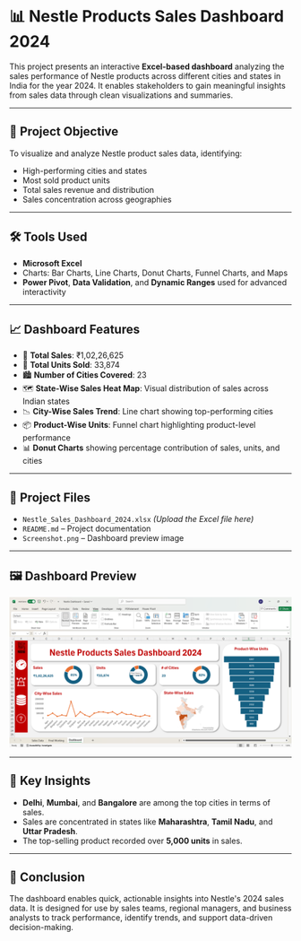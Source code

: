# 📊 Nestle Products Sales Dashboard 2024

This project presents an interactive **Excel-based dashboard** analyzing the sales performance of Nestle products across different cities and states in India for the year 2024. It enables stakeholders to gain meaningful insights from sales data through clean visualizations and summaries.

---

## 🧾 Project Objective

To visualize and analyze Nestle product sales data, identifying:
- High-performing cities and states
- Most sold product units
- Total sales revenue and distribution
- Sales concentration across geographies

---

## 🛠️ Tools Used

- **Microsoft Excel**  
- Charts: Bar Charts, Line Charts, Donut Charts, Funnel Charts, and Maps  
- **Power Pivot**, **Data Validation**, and **Dynamic Ranges** used for advanced interactivity

---

## 📈 Dashboard Features

- 🔴 **Total Sales**: ₹1,02,26,625  
- 🔵 **Total Units Sold**: 33,874  
- 🏙️ **Number of Cities Covered**: 23  
- 🗺️ **State-Wise Sales Heat Map**: Visual distribution of sales across Indian states  
- 📉 **City-Wise Sales Trend**: Line chart showing top-performing cities  
- 📦 **Product-Wise Units**: Funnel chart highlighting product-level performance  
- 📊 **Donut Charts** showing percentage contribution of sales, units, and cities

---

## 📂 Project Files

- `Nestle_Sales_Dashboard_2024.xlsx` *(Upload the Excel file here)*
- `README.md` – Project documentation
- `Screenshot.png` – Dashboard preview image

---

## 🖼️ Dashboard Preview

![Dashboard Preview](./Screenshot%202025-04-28%20224424.png)

---

## 🧠 Key Insights

- **Delhi**, **Mumbai**, and **Bangalore** are among the top cities in terms of sales.
- Sales are concentrated in states like **Maharashtra**, **Tamil Nadu**, and **Uttar Pradesh**.
- The top-selling product recorded over **5,000 units** in sales.

---

## 🧠 Conclusion

The dashboard enables quick, actionable insights into Nestle's 2024 sales data. It is designed for use by sales teams, regional managers, and business analysts to track performance, identify trends, and support data-driven decision-making.
